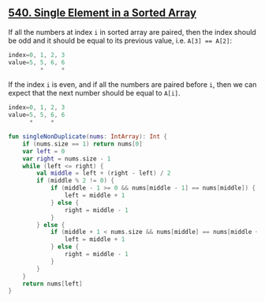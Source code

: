## [540. Single Element in a Sorted Array](https://leetcode.com/problems/single-element-in-a-sorted-array)

If all the numbers at index `i` in sorted array are paired, then the index should be odd and it should be equal to its previous value, i.e. `A[3] == A[2]`:

```js
index=0, 1, 2, 3
value=5, 5, 6, 6
         *     *
```

If the index `i` is even, and if all the numbers are paired before `i`, then we can expect that the next number should be equal to `A[i]`.

```js
index=0, 1, 2, 3
value=5, 5, 6, 6
      *     *
```

```kotlin
fun singleNonDuplicate(nums: IntArray): Int {
    if (nums.size == 1) return nums[0]
    var left = 0
    var right = nums.size - 1
    while (left <= right) {
        val middle = left + (right - left) / 2
        if (middle % 2 != 0) {
            if (middle - 1 >= 0 && nums[middle - 1] == nums[middle]) {
                left = middle + 1
            } else {
                right = middle - 1
            }
        } else {
            if (middle + 1 < nums.size && nums[middle] == nums[middle + 1]) {
                left = middle + 1
            } else {
                right = middle - 1
            }
        }
    }
    return nums[left]
}
```